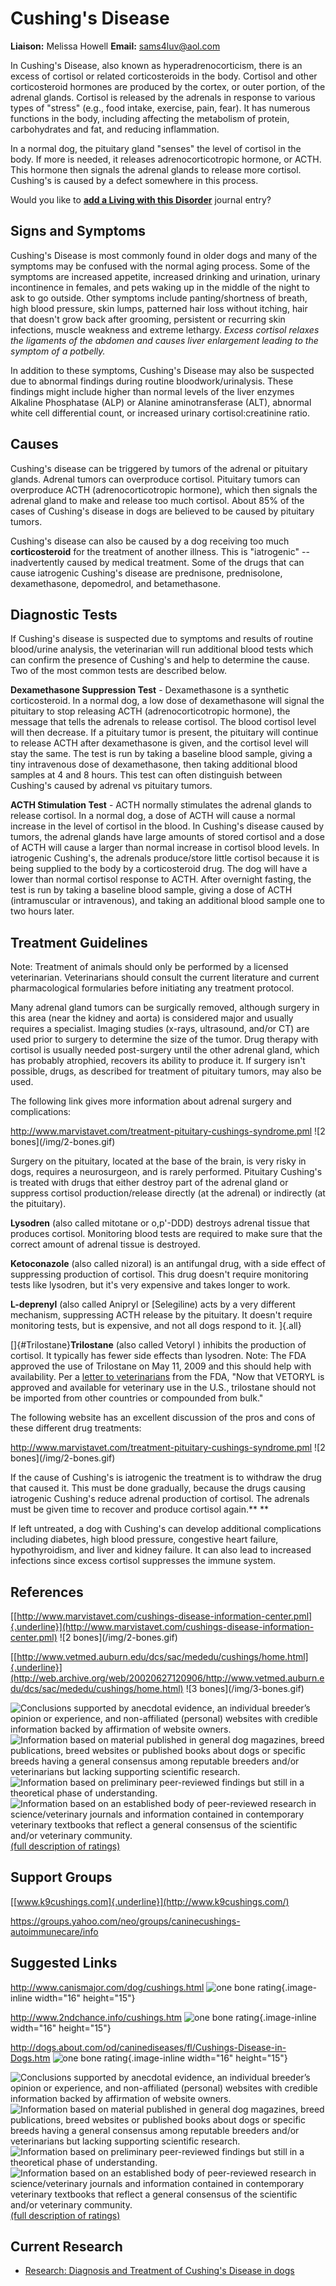 Cushing\'s Disease
==================

**Liaison:** Melissa Howell **Email:** <sams4luv@aol.com>



In Cushing\'s Disease, also known as hyperadrenocorticism, there is an
excess of cortisol or related corticosteroids in the body.   Cortisol
and other corticosteroid hormones are produced by the cortex, or outer
portion, of the adrenal glands.   Cortisol is released by the adrenals
in response to various types of "stress" (e.g., food intake, exercise,
pain, fear).  It has numerous functions in the body, including affecting
the metabolism of protein, carbohydrates and fat, and reducing
inflammation.

In a normal dog, the pituitary gland "senses" the level of cortisol in
the body.  If more is needed, it releases adrenocorticotropic hormone,
or ACTH.  This hormone then signals the adrenal glands to release more
cortisol.  Cushing's is caused by a defect somewhere in this process.



Would you like to **[add a Living with this
Disorder](cushing-s-disease/addliving_form.html)** journal entry?

Signs and Symptoms
------------------

Cushing's Disease is most commonly found in older dogs and many of the
symptoms may be confused with the normal aging process.   Some of the
symptoms are increased appetite, increased drinking and urination,
urinary incontinence in females, and pets waking up in the middle of the
night to ask to go outside.  Other symptoms include panting/shortness of
breath, high blood pressure, skin lumps, patterned hair loss without
itching, hair that doesn't grow back after grooming, persistent or
recurring skin infections, muscle weakness and extreme lethargy.
*Excess cortisol relaxes the ligaments of the abdomen and causes liver
enlargement leading to the symptom* *of a* *potbelly.*

In addition to these symptoms, Cushing's Disease may also be suspected
due to abnormal findings during routine bloodwork/urinalysis.  These
findings might include higher than normal levels of the liver enzymes
Alkaline Phosphatase (ALP) or Alanine aminotransferase (ALT), abnormal
white cell differential count, or increased urinary cortisol:creatinine
ratio.

Causes
------

Cushing's disease can be triggered by tumors of the adrenal or pituitary
glands.  Adrenal tumors can overproduce cortisol.  Pituitary tumors can
overproduce ACTH (adrenocorticotropic hormone), which then signals the
adrenal gland to make and release too much cortisol.   About 85% of the
cases of Cushing's disease in dogs are believed to be caused by
pituitary tumors.

Cushing's disease can also be caused by a dog receiving too much
**corticosteroid** for the treatment of another illness.  This is
"iatrogenic" -- inadvertently caused by medical treatment.  Some of the
drugs that can cause iatrogenic Cushing's disease are prednisone,
prednisolone, dexamethasone, depomedrol, and betamethasone.



Diagnostic Tests
----------------

If Cushing's disease is suspected due to symptoms and results of routine
blood/urine analysis, the veterinarian will run additional blood tests
which can confirm the presence of Cushing's and help to determine the
cause.  Two of the most common tests are described below.

**Dexamethasone Suppression Test** - Dexamethasone is a synthetic
corticosteroid.  In a normal dog, a low dose of dexamethasone will
signal the pituitary to stop releasing ACTH (adrenocorticotropic
hormone), the message that tells the adrenals to release cortisol.  The
blood cortisol level will then decrease.   If a pituitary tumor is
present, the pituitary will continue to release ACTH after dexamethasone
is given, and the cortisol level will stay the same.  The test is run by
taking a baseline blood sample, giving a tiny intravenous dose of
dexamethasone, then taking additional blood samples at 4 and 8 hours.
This test can often distinguish between Cushing's caused by adrenal vs
pituitary tumors.

**ACTH Stimulation Test** - ACTH normally stimulates the adrenal glands
to release cortisol.  In a normal dog, a dose of ACTH will cause a
normal increase in the level of cortisol in the blood.  In Cushing's
disease caused by tumors, the adrenal glands have large amounts of
stored cortisol and a dose of ACTH will cause a larger than normal
increase in cortisol blood levels. In iatrogenic Cushing's, the adrenals
produce/store little cortisol because it is being supplied to the body
by a corticosteroid drug.  The dog will have a lower than normal
cortisol response to ACTH.  After overnight fasting, the test is run by
taking a baseline blood sample, giving a dose of ACTH (intramuscular or
intravenous), and taking an additional blood sample one to two hours
later.



Treatment Guidelines
--------------------

Note: Treatment of animals should only be performed by a licensed
veterinarian. Veterinarians should consult the current literature and
current pharmacological formularies before initiating any treatment
protocol.

Many adrenal gland tumors can be surgically removed, although surgery in
this area (near the kidney and aorta) is considered major and usually
requires a specialist.  Imaging studies (x-rays, ultrasound, and/or CT)
are used prior to surgery to determine the size of the tumor.  Drug
therapy with cortisol is usually needed post-surgery until the other
adrenal gland, which has probably atrophied, recovers its ability to
produce it.  If surgery isn't possible, drugs, as described for
treatment of pituitary tumors, may also be used.

The following link gives more information about adrenal surgery and
complications:

<http://www.marvistavet.com/treatment-pituitary-cushings-syndrome.pml>
!\[2 bones\](/img/2-bones.gif)

Surgery on the pituitary, located at the base of the brain, is very
risky in dogs, requires a neurosurgeon, and is rarely performed.
Pituitary Cushing's is treated with drugs that either destroy part of
the adrenal gland or suppress cortisol production/release directly (at
the adrenal) or indirectly (at the pituitary).

**Lysodren** (also called mitotane or o,p'-DDD) destroys adrenal tissue
that produces cortisol.  Monitoring blood tests are required to make
sure that the correct amount of adrenal tissue is destroyed.

**Ketoconazole** (also called nizoral) is an antifungal drug, with a
side effect of suppressing production of cortisol.  This drug doesn't
require monitoring tests like lysodren, but it's very expensive and
takes longer to work.

**L-deprenyl**  (also called Anipryl or [Selegiline)  acts by a very
different mechanism, suppressing ACTH release by the pituitary.  It
doesn't require monitoring tests, but is expensive, and not all dogs
respond to it.  ]{.all}

[]{#Trilostane}**Trilostane** (also called Vetoryl ) inhibits the
production of cortisol.   It typically has fewer side effects than
lysodren.   Note:  The FDA approved the use of Trilostane on May 11,
2009 and this should help with availability.  Per a [letter to
veterinarians](http://www.fda.gov/AnimalVeterinary/SafetyHealth/ProductSafetyInformation/ucm182038.htm)
from the FDA, \"Now that VETORYL is approved and available for
veterinary use in the U.S., trilostane should not be imported from other
countries or compounded from bulk.\"

The following website has an excellent discussion of the pros and cons
of these different drug treatments:

<http://www.marvistavet.com/treatment-pituitary-cushings-syndrome.pml>
!\[2 bones\](/img/2-bones.gif)

If the cause of Cushing's is iatrogenic the treatment is to withdraw the
drug that caused it.  This must be done gradually, because the drugs
causing iatrogenic Cushing's reduce adrenal production of cortisol.  The
adrenals must be given time to recover and produce cortisol again.** **

If left untreated, a dog with Cushing's can develop additional
complications including diabetes, high blood pressure, congestive heart
failure, hypothyroidism, and liver and kidney failure.  It can also lead
to increased infections since excess cortisol suppresses the immune
system.



References
----------

[[http://www.marvistavet.com/cushings-disease-information-center.pml]{.underline}](http://www.marvistavet.com/cushings-disease-information-center.pml)
!\[2 bones\](/img/2-bones.gif)

[[http://www.vetmed.auburn.edu/dcs/sac/mededu/cushings/home.html]{.underline}](http://web.archive.org/web/20020627120906/http://www.vetmed.auburn.edu/dcs/sac/mededu/cushings/home.html)
!\[3 bones\](/img/3-bones.gif)



![](cushing-s-disease/bone.gif "Conclusions supported by anecdotal evidence, an individual breeder’s opinion or experience, and non-affiliated (personal) websites with credible information backed by affirmation of website owners.")
![](cushing-s-disease/2-bones.gif "Information based on material published in general dog magazines, breed publications, breed websites or published books about dogs or specific breeds  having a general consensus among reputable breeders and/or veterinarians but lacking supporting scientific research.")
![](cushing-s-disease/3-bones.gif "Information based on preliminary peer-reviewed findings but still in a theoretical phase of understanding.")
![](cushing-s-disease/4-bones.gif "Information based on an established body of peer-reviewed research in science/veterinary journals and information contained in contemporary veterinary textbooks that reflect a general consensus of the scientific and/or veterinary community.")
[(full description of ratings)](ratings-what-do-they-mean.html)



Support Groups
--------------

[[www.k9cushings.com]{.underline}](http://www.k9cushings.com/)

<https://groups.yahoo.com/neo/groups/caninecushings-autoimmunecare/info>



Suggested Links
---------------

<http://www.canismajor.com/dog/cushings.html>  ![one bone
rating](/img/bone.gif/image_large.png){.image-inline
width="16" height="15"}

<http://www.2ndchance.info/cushings.htm>  ![one bone
rating](/img/bone.gif/image_large.png){.image-inline
width="16" height="15"}

<http://dogs.about.com/od/caninediseases/fl/Cushings-Disease-in-Dogs.htm>
![one bone
rating](/img/bone.gif/image_large.png){.image-inline
width="16" height="15"}



![](cushing-s-disease/bone.gif "Conclusions supported by anecdotal evidence, an individual breeder’s opinion or experience, and non-affiliated (personal) websites with credible information backed by affirmation of website owners.")
![](cushing-s-disease/2-bones.gif "Information based on material published in general dog magazines, breed publications, breed websites or published books about dogs or specific breeds  having a general consensus among reputable breeders and/or veterinarians but lacking supporting scientific research.")
![](cushing-s-disease/3-bones.gif "Information based on preliminary peer-reviewed findings but still in a theoretical phase of understanding.")
![](cushing-s-disease/4-bones.gif "Information based on an established body of peer-reviewed research in science/veterinary journals and information contained in contemporary veterinary textbooks that reflect a general consensus of the scientific and/or veterinary community.")
[(full description of ratings)](ratings-what-do-they-mean.html)



Current Research
----------------

-   [Research: Diagnosis and Treatment of Cushing's Disease in
    dogs](cushing-s-disease/diagnosis-and-treatment-of-cushing2019s-disease-in-dogs.html)
